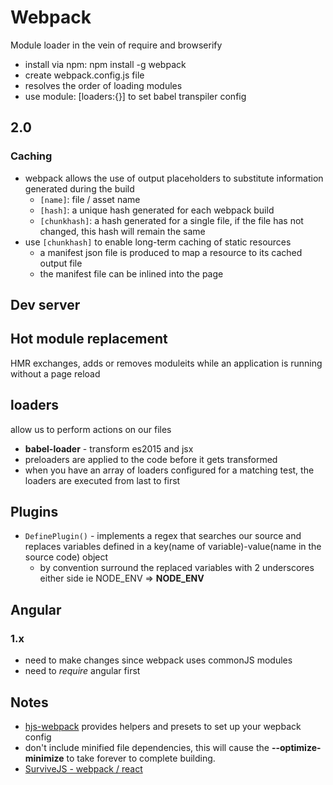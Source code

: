 # Webpack
Module loader in the vein of require and browserify
* install via npm: npm install -g webpack
* create webpack.config.js file
* resolves the order of loading modules
* use module: [loaders:{}] to set babel transpiler config

## 2.0
### Caching
* webpack allows the use of output placeholders to substitute information generated during the build
  - `[name]`: file / asset name
  - `[hash]`: a unique hash generated for each webpack build
  - `[chunkhash]`: a hash generated for a single file, if the file has not changed, this hash will remain the same
* use `[chunkhash]` to enable long-term caching of static resources
  - a manifest json file is produced to map a resource to its cached output file
  - the manifest file can be inlined into the page

## Dev server

## Hot module replacement
HMR exchanges, adds or removes moduleits while an application is running without a page reload

## loaders
allow us to perform actions on our files
* **babel-loader** - transform es2015 and jsx
* preloaders are applied to the code before it gets transformed
* when you have an array of loaders configured for a matching test, the loaders are executed from last to first

## Plugins
* `DefinePlugin()` - implements a regex that searches our source and replaces variables defined in a key(name of variable)-value(name in the source code) object
  - by convention surround the replaced variables with 2 underscores either side ie NODE_ENV => __NODE_ENV__

## Angular
### 1.x
* need to make changes since webpack uses commonJS modules
* need to *require* angular first

## Notes
* [hjs-webpack](https://github.com/HenrikJoreteg/hjs-webpack) provides helpers and presets to set up your wepback config
* don't include minified file dependencies, this will cause the **--optimize-minimize** to take forever to complete building.
* [SurviveJS - webpack / react](http://survivejs.com/webpack/advanced-techniques/configuring-react/)
